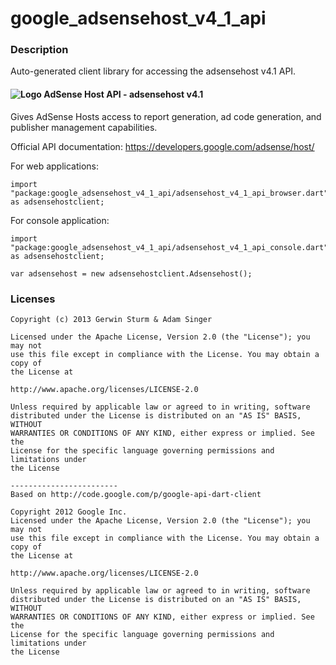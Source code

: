 # google_adsensehost_v4_1_api

### Description

Auto-generated client library for accessing the adsensehost v4.1 API.

#### ![Logo](http://www.google.com/images/icons/product/adsense-16.png) AdSense Host API - adsensehost v4.1

Gives AdSense Hosts access to report generation, ad code generation, and publisher management capabilities.

Official API documentation: https://developers.google.com/adsense/host/

For web applications:
```
import "package:google_adsensehost_v4_1_api/adsensehost_v4_1_api_browser.dart" as adsensehostclient;
```

For console application:
```
import "package:google_adsensehost_v4_1_api/adsensehost_v4_1_api_console.dart" as adsensehostclient;
```

```
var adsensehost = new adsensehostclient.Adsensehost();
```

### Licenses

```
Copyright (c) 2013 Gerwin Sturm & Adam Singer

Licensed under the Apache License, Version 2.0 (the "License"); you may not
use this file except in compliance with the License. You may obtain a copy of
the License at

http://www.apache.org/licenses/LICENSE-2.0

Unless required by applicable law or agreed to in writing, software
distributed under the License is distributed on an "AS IS" BASIS, WITHOUT
WARRANTIES OR CONDITIONS OF ANY KIND, either express or implied. See the
License for the specific language governing permissions and limitations under
the License

------------------------
Based on http://code.google.com/p/google-api-dart-client

Copyright 2012 Google Inc.
Licensed under the Apache License, Version 2.0 (the "License"); you may not
use this file except in compliance with the License. You may obtain a copy of
the License at

http://www.apache.org/licenses/LICENSE-2.0

Unless required by applicable law or agreed to in writing, software
distributed under the License is distributed on an "AS IS" BASIS, WITHOUT
WARRANTIES OR CONDITIONS OF ANY KIND, either express or implied. See the
License for the specific language governing permissions and limitations under
the License

```
